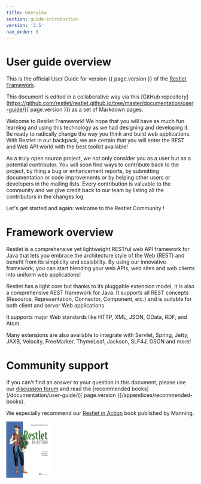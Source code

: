 ```yaml
---
title: Overview
section: guide-introduction
version: '2.5'
nav_order: 0
---
```

# User guide overview

This is the official User Guide for version {{ page.version }} of the [Restlet Framework](/).

This document is edited in a collaborative way via this
[GitHub repository](https://github.com/restlet/restlet.github.io/tree/master/documentation/user-guide/{{ page.version }})
as a set of Markdown pages.

Welcome to Restlet Framework! We hope that you will have
as much fun learning and using this technology as we had designing and
developing it. Be ready to radically change the way you think and build
web applications. With Restlet in our backpack, we are certain that you
will enter the REST and Web API world with the best toolkit available!

As a truly open source project, we not only consider you as a user but
as a potential contributor. You will soon find ways to contribute back
to the project, by filing a bug or enhancement reports, by submitting
documentation or code improvements or by helping other users or
developers in the mailing lists. Every contribution is valuable to the
community and we give credit back to our team by listing all the
contributors in the changes log.

Let's get started and again: welcome to the Restlet Community !

# Framework overview

Restlet is a comprehensive yet lightweight RESTful web API framework for
Java that lets you embrace the architecture style of the Web (REST) and
benefit from its simplicity and scalability. By using our
innovative framework, you can start blending your web APIs, web
sites and web clients into uniform web applications!

Restlet has a light core but thanks to its pluggable extension model,
it is also a comprehensive REST framework for Java. It supports all REST
concepts (Resource, Representation, Connector, Component, etc.) and is
suitable for both client and server Web applications.

It supports major Web standards like HTTP, XML, JSON, OData,
RDF, and Atom.

Many extensions are also available to integrate
with Servlet, Spring, Jetty, JAXB, Velocity, FreeMarker,
ThymeLeaf, Jackson, SLF4J, GSON and more!

# Community support

If you can't find an answer to your question in this document, please
use our [discussion forum](https://github.com/restlet/restlet-framework-java/discussions)
and read the [recommended books](/documentation/user-guide/{{ page.version }}/appendices/recommended-books).

We especially recommend our [Restlet in Action](http://www.amazon.com/gp/product/193518234X/ref=as_li_tf_tl?ie=UTF8&camp=1789&creative=9325&creativeASIN=193518234X&linkCode=as2&tag=restlet-20)
book published by Manning.

![](images/restlet-in-action.png)
